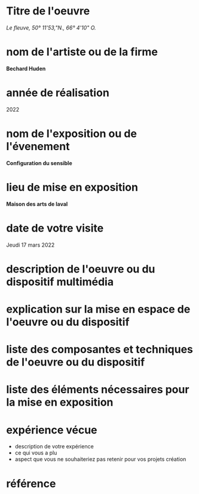 # Titre de l'oeuvre
*Le fleuve, 50° 11'53,"N., 66° 4'10" O.*
# nom de l'artiste ou de la firme
**Bechard Huden**
# année de réalisation
2022
# nom de l'exposition ou de l'évenement
**Configuration du sensible**
# lieu de mise en exposition
**Maison des arts de laval**
# date de votre visite
Jeudi 17 mars 2022
# description de l'oeuvre ou du dispositif multimédia

# explication sur la mise en espace de l'oeuvre ou du dispositif
# liste des composantes et techniques de l'oeuvre ou du dispositif
# liste des éléments nécessaires pour la mise en exposition
# expérience vécue
- description de votre expérience
- ce qui vous a plu
- aspect que vous ne souhaiteriez pas retenir pour vos projets création
# référence
